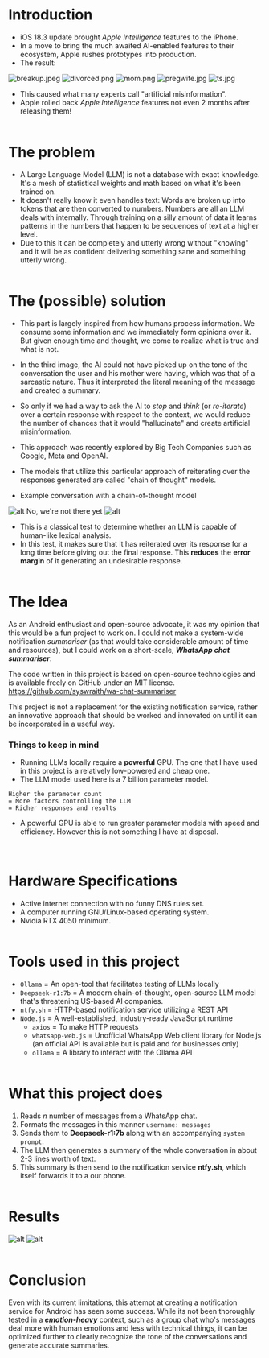 # Introduction

- iOS 18.3 update brought *Apple Intelligence* features to the iPhone.
- In a move to bring the much awaited AI-enabled features to their ecosystem, Apple rushes prototypes into production.
- The result:



![breakup.jpeg](./images/breakup.jpeg)
![divorced.png](./images/divorced.png)
![mom.png](./images/mom.png)
![pregwife.jpg](./images/pregwife.jpg)
![ts.jpg](./images/ts.jpg)

-  This caused what many experts call "artificial misinformation". 
- Apple rolled back *Apple Intelligence* features not even 2 months after releasing them!
<br><br>
# The problem

- A Large Language Model (LLM) is not a database with exact knowledge. It's a mesh of statistical weights and math based on what it's been trained on.
- It doesn't really know it even handles text: Words are broken up into tokens that are then converted to numbers. Numbers are all an LLM deals with internally. Through training on a silly amount of data it learns patterns in the numbers that happen to be sequences of text at a higher level.
- Due to this it can be completely and utterly wrong without "knowing" and it will be as confident delivering something sane and  something utterly wrong.
<br><br>
# The (possible) solution

- This part is largely inspired from how humans process information. We consume some information and we immediately form opinions over it. But given enough time and thought, we come to realize what is true and what is not.
- In the third image, the AI could not have picked up on the tone of the conversation the user and his mother were having, which was that of a sarcastic nature. Thus it interpreted the literal meaning of the message and created a summary.
- So only if we had a way to ask the AI to *stop* and *think* (or *re-iterate*) over a certain response with respect to the context, we would reduce the number of chances that it would "hallucinate" and create artificial misinformation.

- This approach was recently explored by Big Tech Companies such as Google, Meta and OpenAI.
- The models that utilize this particular approach of reiterating over the responses generated are called "chain of thought" models.
- Example conversation with a chain-of-thought model

![alt](images/strawberry.png)
No, we're not there yet
![alt](images/strawberry2.png)
- This is a classical test to determine whether an LLM is capable of human-like lexical analysis.
- In this test, it makes sure that it has reiterated over its response for a long time before giving out the final response. This **reduces** the **error margin** of it generating an undesirable response.
<br><br>
# The Idea

As an Android enthusiast and open-source advocate, it was my opinion that this would be a fun project to work on. I could not make a system-wide notification *summariser* (as that would take considerable amount of time and resources), but I could work on a short-scale, ***WhatsApp chat summariser***.

The code written in this project is based on open-source technologies and is available freely on GitHub under an MIT license.
https://github.com/syswraith/wa-chat-summariser

This project is not a replacement for the existing notification service, rather an innovative approach that should be worked and innovated on until it can be incorporated in a useful way. 

### Things to keep in mind
- Running LLMs locally require a **powerful** GPU. The one that I have used in this project is a relatively low-powered and cheap one.
- The LLM model used here is a 7 billion parameter model. 
```
Higher the parameter count 
= More factors controlling the LLM 
= Richer responses and results
```
- A powerful GPU is able to run greater parameter models with speed and efficiency. However this is not something I have at disposal.
<br><br><br>
# Hardware Specifications
- Active internet connection with no funny DNS rules set.
- A computer running GNU/Linux-based operating system. 
- Nvidia RTX 4050 minimum.
<br><br>
# Tools used in this project
- `Ollama` = An open-tool that facilitates testing of LLMs locally
- `Deepseek-r1:7b` = A modern chain-of-thought, open-source LLM model that's threatening US-based AI companies.
- `ntfy.sh` = HTTP-based notification service utilizing a REST API 
- `Node.js` = A well-established, industry-ready JavaScript runtime
    - `axios` = To make HTTP requests
    - `whatsapp-web.js` = Unofficial WhatsApp Web client library for Node.js (an official API is available but is paid and for businesses only)
    - `ollama` = A library to interact with the Ollama API
<br><br>
# What this project does
1. Reads *n* number of messages from a WhatsApp chat.
2. Formats the messages in this manner `username: messages`
3. Sends them to **Deepseek-r1:7b** along with an accompanying `system prompt`.
4. The LLM then generates a summary of the whole conversation in about 2-3 lines worth of text.
5. This summary is then send to the notification service **ntfy.sh**, which itself forwards it to a our phone.
<br><br>
# Results

![alt](images/demo_chat.png)
![alt](images/demo_notif.png)
<br><br>
# Conclusion

Even with its current limitations, this attempt at creating a notification service for Android has seen some success. While its not been thoroughly tested in a ***emotion-heavy*** context, such as a group chat who's messages deal more with human emotions and less with technical things, it can be optimized further to clearly recognize the tone of the conversations and generate accurate summaries.
